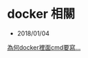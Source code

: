 # docker 相關
* 2018/01/04

[為何docker裡面cmd要寫...](https://stackoverflow.com/questions/44376852/how-to-start-apache2-automatically-in-a-ubuntu-docker-container)

